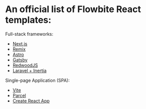 # An official list of Flowbite React templates:

Full-stack frameworks:

- [Next.js](https://github.com/themesberg/flowbite-react-template-nextjs)
- [Remix](https://github.com/themesberg/flowbite-react-template-remix)
- [Astro](https://github.com/themesberg/flowbite-react-template-astro)
- [Gatsby](https://github.com/themesberg/flowbite-react-template-gatsby)
- [RedwoodJS](https://github.com/themesberg/flowbite-react-template-redwoodjs)
- [Laravel + Inertia](https://github.com/themesberg/flowbite-react-template-laravel)

Single-page Application (SPA):

- [Vite](https://github.com/themesberg/flowbite-react-template-vite)
- [Parcel](https://github.com/themesberg/flowbite-react-template-parcel)
- [Create React App](https://github.com/themesberg/flowbite-react-template-cra)
